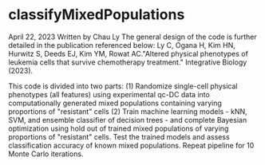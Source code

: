 # classifyMixedPopulations

April 22, 2023
Written by Chau Ly
The general design of the code is further detailed in the publication
referenced below: 
Ly C, Ogana H, Kim HN, Hurwitz S, Deeds EJ, Kim YM, Rowat AC."Altered
physical phenotypes of leukemia cells that survive chemotherapy
treatment." Integrative Biology (2023). 

This code is divided into two parts:
(1) Randomize single-cell physical phenotypes (all features) using experimental
qc-DC data into computationally generated mixed populations containing
varying proportions of "resistant" cells 
(2) Train machine learning models - kNN, SVM, and ensemble classifier of
decision trees - and complete Bayesian optimization using hold out of trained 
mixed populations of varying proportions of "resistant" cells. 
Test the trained models and assess classification accuracy of known mixed populations.
Repeat pipeline for 10 Monte Carlo iterations. 
